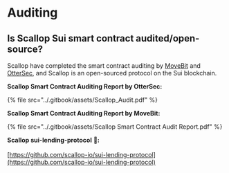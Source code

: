 # Auditing

## Is Scallop Sui smart contract audited/open-source?

Scallop have completed the smart contract auditing by [MoveBit](https://www.movebit.xyz/) and [OtterSec](https://osec.io/), and Scallop is an open-sourced protocol on the Sui blockchain.



**Scallop Smart Contract Auditing Report by OtterSec:**

{% file src="../.gitbook/assets/Scallop_Audit.pdf" %}

**Scallop Smart Contract Auditing Report by MoveBit:**

{% file src="../.gitbook/assets/Scallop Smart Contract Audit Report.pdf" %}

**Scallop sui-lending-protocol** 🔗**:**\
\
[https://github.com/scallop-io/sui-lending-protocol](https://github.com/scallop-io/sui-lending-protocol)
